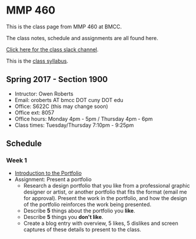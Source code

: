 ---
---
# MMP 460

This is the class page from MMP 460 at BMCC.

The class notes, schedule and assignments are all found here.

[Click here for the class slack channel](https://mmp460spring2017.slack.com/).

This is the [class syllabus](https://docs.google.com/document/d/13aivxlj8d2MCoXdHxW_J4npTwqMJnzprPz7pzZYB168/).

## Spring 2017 - Section 1900

- Intructor: Owen Roberts
- Email: oroberts AT bmcc DOT cuny  DOT edu
- Office: S622C (this may change soon)
- Office ext: 8057
- Office hours: Monday 4pm - 5pm / Thursday 4pm - 6pm
- Class times: Tuesday/Thursday 7:10pm - 9:25pm

## Schedule

### Week 1
- [Introduction to the Portfolio](/week1/)
- Assignment: Present a portfolio
	- Research a design portfolio that you like from a professional graphic designer or artist, or another portfolio that fits the format (email me for approval).  Present the work in the portfolio, and how the design of the portfolio reinforces the work being presented.
	- Describe **5** things about the portfolio you **like**.
	- Describe **5** things you **don't like**.
	- Create a blog entry with overview, 5 likes, 5 dislikes and screen captures of these details to present to the class.